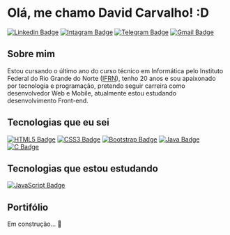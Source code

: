 
# Olá, me chamo David Carvalho! :D

[![Linkedin Badge](https://img.shields.io/badge/LinkedIn-0077B5?style=for-the-badge&logo=linkedin&logoColor=white
)](https://www.linkedin.com/in/david-carvalho-a9883517b/)
[![Intagram Badge](https://img.shields.io/badge/Instagram-E4405F?style=for-the-badge&logo=instagram&logoColor=white
)](https://www.instagram.com/david_s_carvalho/)
[![Telegram Badge](https://img.shields.io/badge/Telegram-2CA5E0?style=for-the-badge&logo=telegram&logoColor=white
)](https://t.me/David_S_Carvalho)
[![Gmail Badge](https://img.shields.io/badge/Gmail-D14836?style=for-the-badge&logo=gmail&logoColor=white
)](mailto:davidsoares585@gmail.com)

## Sobre mim
Estou cursando o último ano do curso técnico em Informática pelo Instituto Federal do Rio Grande do Norte ([IFRN](https://portal.ifrn.edu.br/)), tenho  20 anos e sou apaixonado por tecnologia e programação, pretendo seguir carreira como desenvolvedor Web e Mobile, atualmente estou estudando desenvolvimento Front-end.


## Tecnologias que eu sei

[![HTML5 Badge](https://img.shields.io/badge/HTML5-E34F26?style=for-the-badge&logo=html5&logoColor=white
)](https://developer.mozilla.org/pt-BR/docs/Web/Guide/HTML/HTML5)
[![CSS3 Badge](https://img.shields.io/badge/CSS3-1572B6?style=for-the-badge&logo=css3&logoColor=white
)](https://developer.mozilla.org/pt-BR/docs/Web/CSS)
[![Bootstrap Badge](https://img.shields.io/badge/Bootstrap-563D7C?style=for-the-badge&logo=bootstrap&logoColor=white)](https://getbootstrap.com/)
[![Java Badge](https://img.shields.io/badge/Java-ED8B00?style=for-the-badge&logo=java&logoColor=white
)](https://docs.oracle.com/en/java/)
[![C Badge](https://img.shields.io/badge/C-00599C?style=for-the-badge&logo=c&logoColor=white
)](https://devdocs.io/c/)


## Tecnologias que estou estudando
[![JavaScript Badge](https://img.shields.io/badge/JavaScript-323330?style=for-the-badge&logo=javascript&logoColor=F7DF1E
)](https://developer.mozilla.org/pt-BR/docs/Web/JavaScript)


## Portifólio
Em construção... 🚧
